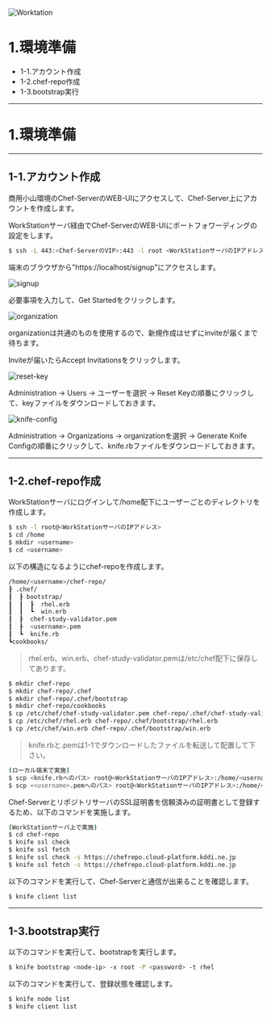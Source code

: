 ![Worktation](https://raw.github.com/wiki/urasoko/handson-repo/images/HandsOn-6-1.png)

# 1.環境準備

- 1-1.アカウント作成
- 1-2.chef-repo作成
- 1-3.bootstrap実行

---

# 1.環境準備

---

## 1-1.アカウント作成

商用小山環境のChef-ServerのWEB-UIにアクセスして、Chef-Server上にアカウントを作成します。

WorkStationサーバ経由でChef-ServerのWEB-UIにポートフォワーディングの設定をします。

```bash
$ ssh -L 443:<Chef-ServerのVIP>:443 -l root <WorkStationサーバのIPアドレス>
```

端末のブラウザから"https://localhost/signup"にアクセスします。

![signup](https://raw.github.com/wiki/urasoko/handson-repo/images/HandsOn-6-2.png)

必要事項を入力して、Get Startedをクリックします。

![organization](https://raw.github.com/wiki/urasoko/handson-repo/images/HandsOn-6-3.png)

organizationは共通のものを使用するので、新規作成はせずにinviteが届くまで待ちます。

Inviteが届いたらAccept Invitationsをクリックします。

![reset-key](https://raw.github.com/wiki/urasoko/handson-repo/images/HandsOn-6-4.png)

Administration -> Users -> ユーザーを選択 -> Reset Keyの順番にクリックして、keyファイルをダウンロードしておきます。

![knife-config](https://raw.github.com/wiki/urasoko/handson-repo/images/HandsOn-6-5.png)

Administration -> Organizations -> organizationを選択 -> Generate Knife Configの順番にクリックして、knife.rbファイルをダウンロードしておきます。

---

## 1-2.chef-repo作成

WorkStationサーバにログインして/home配下にユーザーごとのディレクトリを作成します。

```bash
$ ssh -l root@<WorkStationサーバのIPアドレス>
$ cd /home
$ mkdir <username>
$ cd <username>
```

以下の構造になるようにchef-repoを作成します。

```bash
/home/<username>/chef-repo/
┠ .chef/
┃  ┠ bootstrap/
┃  ┃  ┠  rhel.erb
┃  ┃  ┗  win.erb
┃  ┠  chef-study-validator.pem
┃  ┠  <username>.pem
┃  ┗  knife.rb
┗cookbooks/
```

> rhel.erb、win.erb、chef-study-validator.pemは/etc/chef配下に保存してあります。

```bash
$ mkdir chef-repo
$ mkdir chef-repo/.chef
$ mkdir chef-repo/.chef/bootstrap
$ mkdir chef-repo/cookbooks
$ cp /etc/chef/chef-study-validator.pem chef-repo/.chef/chef-study-validator.pem
$ cp /etc/chef/rhel.erb chef-repo/.chef/bootstrap/rhel.erb
$ cp /etc/chef/win.erb chef-repo/.chef/bootstrap/win.erb
```

>knife.rbと<username>.pemは1-1でダウンロードしたファイルを転送して配置して下さい。

```bash
(ローカル端末で実施)
$ scp <knife.rbへのパス> root@<WorkStationサーバのIPアドレス>:/home/<username>/chef-repo/.chef/knife.rb
$ scp <<username>.pemへのパス> root@<WorkStationサーバのIPアドレス>:/home/<username>/chef-repo/.chef/<username>.pem
```

Chef-ServerとリポジトリサーバのSSL証明書を信頼済みの証明書として登録するため、以下のコマンドを実施します。

```bash
(WorkStationサーバ上で実施)
$ cd chef-repo
$ knife ssl check
$ knife ssl fetch
$ knife ssl check -s https://chefrepo.cloud-platform.kddi.ne.jp
$ knife ssl fetch -s https://chefrepo.cloud-platform.kddi.ne.jp
```

以下のコマンドを実行して、Chef-Serverと通信が出来ることを確認します。

```bash
$ knife client list
```

---

## 1-3.bootstrap実行

以下のコマンドを実行して、bootstrapを実行します。

```bash
$ knife bootstrap <node-ip> -x root -P <password> -t rhel
```

以下のコマンドを実行して、登録状態を確認します。

```bash
$ knife node list
$ knife client list
```


